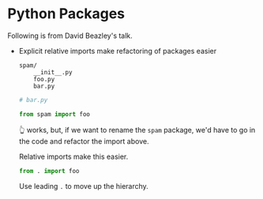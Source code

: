# Python Packages

Following is from David Beazley's talk.

- Explicit relative imports make refactoring of packages easier
    ```
    spam/
        __init__.py
        foo.py
        bar.py
    ```

    ```python
    # bar.py

    from spam import foo
    ```

    👆 works, but, if we want to rename the `spam` package, we'd have to go in
    the code and refactor the import above.

    Relative imports make this easier.

    ```python
    from . import foo
    ```

    Use leading `.` to move up the hierarchy.
